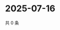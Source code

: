 # 2025-07-16

共 0 条

<!-- BEGIN ZHIHUVIDEO -->
<!-- 最后更新时间 Wed Jul 16 2025 16:16:55 GMT+0800 (China Standard Time) -->

<!-- END ZHIHUVIDEO -->
